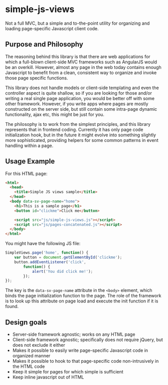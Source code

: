 # simple-js-views
Not a full MVC, but a simple and to-the-point utility for organizing and loading page-specific Javascript client code.

## Purpose and Philosophy
The reasoning behind this library is that there are web applications for which a full-blown client-side MVC
frameworks such as AngularJS would be an overkill. However, almost any page in the web today contains enough
Javascript to benefit from a clean, consistent way to organize and invoke those page specific functions.

This library does not handle models or client-side templating and even the controller aspect is quite shallow,
so if you are looking for those and/or writing a real single page application, you would be better off with
some other framework. However, if you write apps where pages are mostly constructed on the server side, but
still contain some intra-page dynamic functionality, ajax etc, this might be just for you.

The philosophy is to work from the simplest principles, and this library represents that in frontend coding.
Currently it has only page code initialization hook, but in the future it might evolve into something slightly
more sophisticated, providing helpers for some common patterns in event handling within a page.


## Usage Example
For this HTML page:

```html
<html>
  <head>
    <title>Simple JS views sample</title>
  </head>
  <body data-sv-page-name="home">
    <h1>This is a sample page</h1>
    <button id="clickme">Click me</button>

    <script src="js/simple-js-views.js"></script>
    <script src="js/pages-concatenated.js"></script>
  </body>
</html>
```

You might have the following JS file:

```javascript
SimpleViews.page('home', function() {
    var button = document.getElementById('clickme');
    button.addEventListener('click',
        function() {
            alert('You did click me!');
        });
});
```

The key is the `data-sv-page-name` attribute in the `<body>` element, which binds the page initialization
function to the page. The role of the framework is to look up this attribute on page load and execute
the init function if it is found.


## Design goals
* Server-side framework agnostic; works on any HTML page
* Client-side framework agnostic; specifically does not require jQuery, but does not exclude it either
* Makes it possible to easily write page-specific Javascript code in organized manner
* Makes it possible to hook to that page-specific code non-intrusively in the HTML code
* Keep it simple for pages for which simple is sufficient
* Keep inline javascript out of HTML
